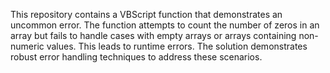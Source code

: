 This repository contains a VBScript function that demonstrates an uncommon error. The function attempts to count the number of zeros in an array but fails to handle cases with empty arrays or arrays containing non-numeric values.  This leads to runtime errors.  The solution demonstrates robust error handling techniques to address these scenarios.